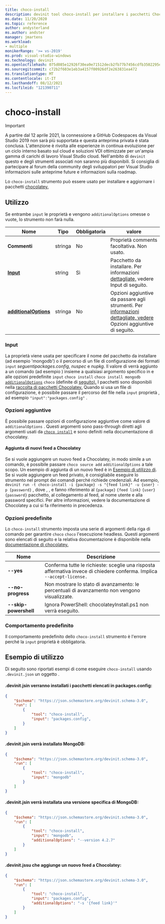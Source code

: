 ```yaml
---
title: choco-install
description: devinit tool choco-install per installare i pacchetti Chocolatey.
ms.date: 11/20/2020
ms.topic: reference
author: andysterland
ms.author: andster
manager: jmartens
ms.workload:
- multiple
monikerRange: '>= vs-2019'
ms.prod: visual-studio-windows
ms.technology: devinit
ms.openlocfilehash: 075d085e12926f30ea9e71512decb2fb77b7456cdfb3502295e7a40b6dff39b9
ms.sourcegitcommit: c72b2f603e1eb3a4157f00926df2e263831ea472
ms.translationtype: MT
ms.contentlocale: it-IT
ms.lasthandoff: 08/12/2021
ms.locfileid: "121390711"
---
```

# <a name="choco-install"></a>choco-install

> [!IMPORTANT]
> A partire dal 12 aprile 2021, la connessione a GitHub Codespaces da Visual Studio 2019 non sarà più supportata e questa anteprima privata è stata conclusa. L'attenzione è rivolta alle esperienze in continua evoluzione per un ciclo interno basato sul cloud e soluzioni VDI ottimizzate per un'ampia gamma di carichi di lavoro Visual Studio cloud. Nell'ambito di `devinit` questo e degli strumenti associati non saranno più disponibili. Si consiglia di partecipare al forum della community degli sviluppatori per Visual Studio informazioni sulle anteprime future e informazioni sulla roadmap.

Lo `choco-install` strumento può essere usato per installare e aggiornare i pacchetti [chocolatey.](https://chocolatey.org/)

## <a name="usage"></a>Utilizzo

Se entrambe `input` le proprietà e vengono `additionalOptions` omesse o vuote, lo strumento non farà nulla.

| Nome                                             | Tipo   | Obbligatoria  | valore                                                                                                          |
|--------------------------------------------------|--------|-----------|----------------------------------------------------------------------------------------------------------------|
| **Commenti**                                     | stringa | No        | Proprietà comments facoltativa. Non usato.                                                                          |
| [**Input**](#input)                              | string | Sì       | Pacchetto da installare. Per informazioni [dettagliate,](#input) vedere Input di seguito.                                                 |
| [**additionalOptions**](#additional-options)     | stringa | No        | Opzioni aggiuntive da passare agli strumenti. Per [informazioni dettagliate, vedere](#additional-options) Opzioni aggiuntive di seguito.       |

### <a name="input"></a>Input

La proprietà viene usata per specificare il nome del pacchetto da installare (ad esempio 'mongodb') o il percorso di un file di configurazione dei formati `input` _seguentipackages.config_, _nuspec_ e _nupkg_. Il valore di verrà aggiunto a un comando (ad esempio ) insieme a qualsiasi argomento specifico in e alle opzioni predefinite `input` `choco install` `choco install mongodb` [`additionalOptions`](#additional-options) `choco` (definite di [seguito).](#built-in-options) I pacchetti sono disponibili nella [raccolta di pacchetti Chocolatey.](https://chocolatey.org/packages) Quando si usa un file di configurazione, è possibile passare il percorso del file nella `input` proprietà , ad esempio `"input":"packages.config"` .

### <a name="additional-options"></a>Opzioni aggiuntive

È possibile passare opzioni di configurazione aggiuntive come valore di `additionalOptions` . Questi argomenti sono pass-through diretti agli argomenti usati da [`choco install`](https://chocolatey.org/docs/commands-install) e sono definiti nella documentazione di chocolatey.

#### <a name="adding-new-feeds-to-chocolatey"></a>Aggiunta di nuovi feed a Chocolatey
Se si vuole aggiungere un nuovo feed a Chocolatey, in modo simile a un comando, è possibile passare `choco source add` `additionalOptions` a tale scopo. Un esempio di aggiunta di un nuovo feed è in [Esempio di utilizzo di](#example-usage). Se si vuole aggiungere un feed privato, è consigliabile eseguire lo strumento nel prompt dei comandi perché richiede credenziali. Ad esempio, `devinit run -t choco-install -i {package} -s "{feed link}" -u {user} -p {password}` , dove , , e fanno riferimento al `{package}` `{feed link}` `{user}` `{password}` pacchetto, al collegamento al feed, al nome utente e alla password specifici. Per altre informazioni, vedere la documentazione di Chocolatey a cui si fa riferimento in precedenza. 

### <a name="built-in-options"></a>Opzioni predefinite

Lo `choco-install` strumento imposta una serie di argomenti della riga di comando per garantire `choco` `choco` l'esecuzione headless. Questi argomenti sono elencati di seguito e la relativa documentazione è disponibile nella [documentazione di chocolatey.](https://chocolatey.org/docs/)

| Nome                  | Descrizione                                                                                        |
|-----------------------|----------------------------------------------------------------------------------------------------|
| **--yes**             | Conferma tutte le richieste: sceglie una risposta affermativa invece di chiedere conferma. Implica `--accept-license.` |
| **--no-progress**     | Non mostrare lo stato di avanzamento: le percentuali di avanzamento non vengono visualizzate.                                         |
| **--skip-powershell** | Ignora PowerShell: chocolateyInstall.ps1 non verrà eseguito.                                              |

### <a name="default-behavior"></a>Comportamento predefinito

Il comportamento predefinito dello `choco-install` strumento è l'errore perché la `input` proprietà è obbligatoria.

## <a name="example-usage"></a>Esempio di utilizzo
Di seguito sono riportati esempi di come eseguire `choco-install` usando `.devinit.json` un oggetto .

#### <a name="devinitjson-that-will-install-packages-listed-in-packagesconfig"></a>.devinit.jsin verranno installati i pacchetti elencati in packages.config:
```json
{
    "$schema": "https://json.schemastore.org/devinit.schema-3.0",
    "run": [
        {
            "tool": "choco-install",
            "input": "packages.config",
        }
    ]
}
```

#### <a name="devinitjson-that-will-install-mongodb"></a>.devinit.jsin verrà installato MongoDB:
```json
{
    "$schema": "https://json.schemastore.org/devinit.schema-3.0",
    "run": [
        {
            "tool": "choco-install",
            "input": "mongodb"
        }
    ]
}
```

#### <a name="devinitjson-that-will-install-a-specific-version-of-mongodb"></a>.devinit.jsin verrà installata una versione specifica di MongoDB:
```json
{
    "$schema": "https://json.schemastore.org/devinit.schema-3.0",
    "run": [
        {
            "tool": "choco-install",
            "input": "mongodb",
            "additionalOptions": "--version 4.2.7"
        }
    ]
}
```

#### <a name="devinitjson-that-adds-a-new-feed-to-chocolatey"></a>.devinit.jssu che aggiunge un nuovo feed a Chocolatey:
```json
{
    "$schema": "https://json.schemastore.org/devinit.schema-3.0",
    "run": [
        {
            "tool": "choco-install",
            "input": "packages.config",
            "additionalOptions": "-s '{feed link}'"
        }
    ]
}
```
